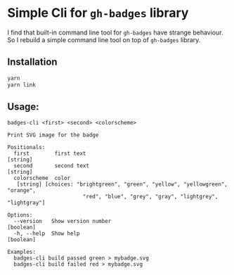 # Simple Cli for `gh-badges` library

I find that built-in command line tool for `gh-badges` have strange behaviour. So I rebuild a simple command line tool on top of `gh-badges` library.

## Installation

```bash
yarn
yarn link
```

## Usage:

```
badges-cli <first> <second> <colorscheme>

Print SVG image for the badge

Positionals:
  first        first text                                               [string]
  second       second text                                              [string]
  colorscheme  color
   [string] [choices: "brightgreen", "green", "yellow", "yellowgreen", "orange",
                        "red", "blue", "grey", "gray", "lightgrey", "lightgray"]

Options:
  --version   Show version number                                      [boolean]
  -h, --help  Show help                                                [boolean]

Examples:
  badges-cli build passed green > mybadge.svg
  badges-cli build failed red > mybadge.svg
```
